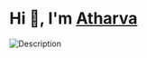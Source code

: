 # Hi 👋, I'm <a href="https://github.com/atharvv01" target="blank">Atharva</a>

![Description](https://user-images.githubusercontent.com/74038190/225813708-98b745f2-7d22-48cf-9150-083f1b00d6c9.gif)


